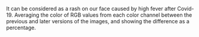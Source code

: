 It can be considered as a rash on our face caused by high fever after Covid-19. Averaging the color of RGB values from each color channel between the previous and later versions of the images, and showing the difference as a percentage.
